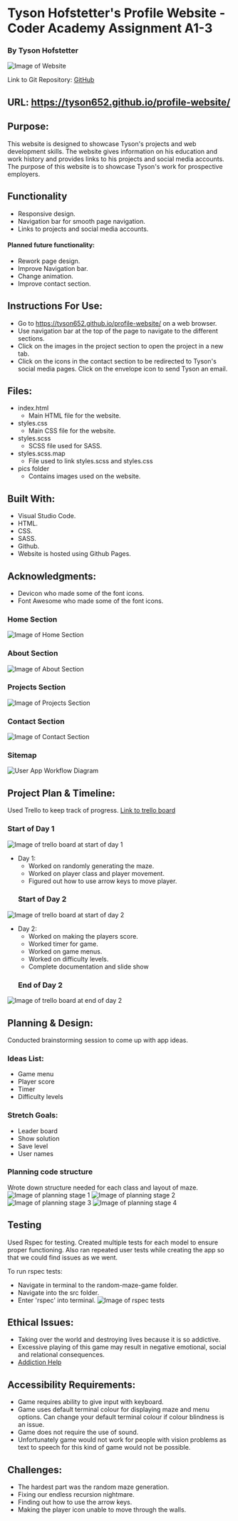 # Tyson Hofstetter's Profile Website - Coder Academy Assignment A1-3

### By Tyson Hofstetter

![Image of Website](http://i67.tinypic.com/1e01he.png)

Link to Git Repository: [GitHub](https://github.com/Tyson652/profile-website)

## URL: https://tyson652.github.io/profile-website/

## Purpose:
This website is designed to showcase Tyson's projects and web development skills. The website gives information on his education and work history and provides links to his projects and social media accounts. The purpose of this website is to showcase Tyson's work for prospective employers.  

## Functionality
- Responsive design.
- Navigation bar for smooth page navigation.
- Links to projects and social media accounts.

#### Planned future functionality:
- Rework page design.
- Improve Navigation bar.
- Change animation.
- Improve contact section.

## Instructions For Use:
- Go to https://tyson652.github.io/profile-website/ on a web browser.
- Use navigation bar at the top of the page to navigate to the different sections.
- Click on the images in the project section to open the project in a new tab.
- Click on the icons in the contact section to be redirected to Tyson's social media pages. Click on the envelope icon to send Tyson an email.

## Files:
- index.html
  - Main HTML file for the website.
- styles.css
  - Main CSS file for the website.
- styles.scss
  - SCSS file used for SASS.
- styles.scss.map
  - File used to link styles.scss and styles.css
- pics folder
  - Contains images used on the website.

## Built With:
- Visual Studio Code.
- HTML.
- CSS.
- SASS.
- Github.
- Website is hosted using Github Pages.

## Acknowledgments:
- Devicon who made some of the font icons.
- Font Awesome who made some of the font icons.

### Home Section
![Image of Home Section](http://i67.tinypic.com/1e01he.png)
### About Section
![Image of About Section](http://i67.tinypic.com/2zsppba.png)
### Projects Section
![Image of Projects Section](http://i68.tinypic.com/2eowis7.png)
### Contact Section
![Image of Contact Section](http://i67.tinypic.com/2lm7xmw.png)
### Sitemap
![User App Workflow Diagram](http://i64.tinypic.com/2qc4axw.png)

## Project Plan & Timeline:
Used Trello to keep track of progress.
[Link to trello board](https://trello.com/b/GvRqDfbp/random-maze-generator)
  ### Start of Day 1
![Image of trello board at start of day 1](http://i63.tinypic.com/2zf07qx.png)
- Day 1:
  - Worked on randomly generating the maze.
  - Worked on player class and player movement.
  - Figured out how to use arrow keys to move player.
  ### Start of Day 2
![Image of trello board at start of day 2](http://i66.tinypic.com/dsajp.png)
- Day 2:
  - Worked on making the players score.
  - Worked timer for game.
  - Worked on game menus.
  - Worked on difficulty levels.
  - Complete documentation and slide show
  ### End of Day 2
![Image of trello board at end of day 2](http://i64.tinypic.com/35i4x04.png)

## Planning & Design:
Conducted brainstorming session to come up with app ideas.
### Ideas List:
- Game menu
- Player score
- Timer
- Difficulty levels

### Stretch Goals:
- Leader board
- Show solution
- Save level
- User names

### Planning code structure
Wrote down structure needed for each class and layout of maze.
![Image of planning stage 1](http://i67.tinypic.com/28a6xiq.jpg)
![Image of planning stage 2](http://i68.tinypic.com/212ybet.jpg)
![Image of planning stage 3](http://i65.tinypic.com/295bi1v.jpg)
![Image of planning stage 4](http://i67.tinypic.com/15n8514.jpg)


## Testing
Used Rspec for testing. Created multiple tests for each model to ensure proper functioning. Also ran repeated user tests while creating the app so that we could find issues as we went.

To run rspec tests:
- Navigate in terminal to the random-maze-game folder.
- Navigate into the src folder.
- Enter 'rspec' into terminal.
![Image of rspec tests](http://i65.tinypic.com/2na5i0i.png)

## Ethical Issues:
- Taking over the world and destroying lives because it is so addictive.
- Excessive playing of this game may result in negative emotional, social and relational consequences.
- [Addiction Help](https://www.psychguides.com/guides/video-game-addiction-symptoms-causes-and-effects/)

## Accessibility Requirements:
- Game requires ability to give input with keyboard.
- Game uses default terminal colour for displaying maze and menu options. Can change your default terminal colour if colour blindness is an issue.
- Game does not require the use of sound.
- Unfortunately game would not work for people with vision problems as text to speech for this kind of game would not be possible.

## Challenges:
- The hardest part was the random maze generation.
- Fixing our endless recursion nightmare.
- Finding out how to use the arrow keys.
- Making the player icon unable to move through the walls.
